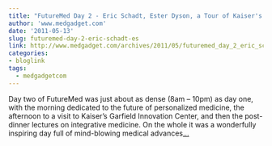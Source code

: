 ```yaml
---
title: "FutureMed Day 2 - Eric Schadt, Ester Dyson, a Tour of Kaiser's Innovation Center, and More"
author: 'www.medgadget.com'
date: '2011-05-13'
slug: futuremed-day-2-eric-schadt-es
link: http://www.medgadget.com/archives/2011/05/futuremed_day_2_eric_schadt_ester_dyson_a_tour_of_kaisers_innovation_center_and_more.html
categories:
- bloglink
tags:
  - medgadgetcom
---
```


Day two of FutureMed was just about as dense (8am – 10pm) as day one, with the morning dedicated to the future of personalized medicine, the afternoon to a visit to Kaiser’s Garfield Innovation Center, and then the post-dinner lectures on integrative medicine. On the whole it was a wonderfully inspiring day full of mind-blowing medical advances[... <i class="fas fa-external-link-alt"></i>](http://www.medgadget.com/archives/2011/05/futuremed_day_2_eric_schadt_ester_dyson_a_tour_of_kaisers_innovation_center_and_more.html)

